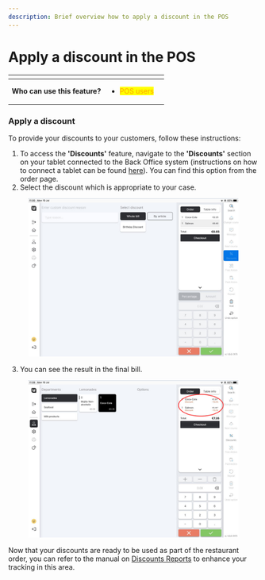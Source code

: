 ```yaml
---
description: Brief overview how to apply a discount in the POS
---
```


# Apply a discount in the POS

<table data-card-size="large" data-view="cards" data-full-width="true"><thead><tr><th></th><th></th><th></th></tr></thead><tbody><tr><td><strong>Who can use this feature?</strong></td><td><ul><li><mark style="color:orange;">POS users</mark></li></ul></td><td></td></tr></tbody></table>

### Apply a discount

To provide your discounts to your customers, follow these instructions:

1. To access the **'Discounts'** feature, navigate to the **'Discounts'** section on your tablet connected to the Back Office system (instructions on how to connect a tablet can be found [here](../equipment/add-a-device.md)). You can find this option from the order page.
2. Select the discount which is appropriate to your case.

<figure><img src="../../../.gitbook/assets/discount2.jpg" alt="" width="563"><figcaption></figcaption></figure>

3. You can see the result in the final bill.

<figure><img src="../../../.gitbook/assets/discount3.jpg" alt="" width="563"><figcaption></figcaption></figure>

Now that your discounts are ready to be used as part of the restaurant order, you can refer to the manual on [Discounts Reports](../../reports/discounts-reports.md) to enhance your tracking in this area.

